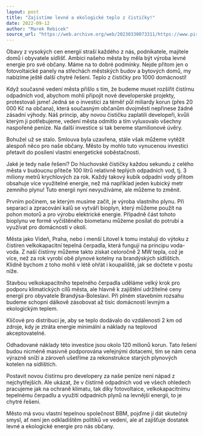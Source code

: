 ```yaml
---
layout: post
title: "Zajistíme levné a ekologické teplo z čističky!"
date: 2022-09-12
author: "Marek Rebicek"
source_url: "https://web.archive.org/web/20230330073311/https://www.piratibrandys.cz/clanek/2022-09-12-zajistime-levne-a-ekologicke-teplo-z-cisticky"
---
```



Obavy z vysokých cen energií straší každého z nás, podnikatele, majitele domů i obyvatele sídlišť. Ambicí našeho města by měla být výroba levné energie pro své občany. Máme na to dobré podmínky. Nejde přitom jen o fotovoltaické panely na střechách městských budov a bytových domů, my nabízíme ještě další chytré řešení. Teplo z čističky pro 1000 domácností!

Když současné vedení města přišlo s tím, že budeme muset rozšířit čistírnu odpadních vod, abychom mohli připojit nové developerské projekty, protestovali jsme! Jedná se o investici za téměř půl miliardy korun (přes 20 000 Kč na občana), která současným občanům dvojměstí nepřinese žádné zásadní výhody. Náš princip, aby novou čističku zaplatili developeři, kvůli kterým ji potřebujeme, vedení města odmítlo a tím vyluxovalo všechny naspořené peníze. Na další investice si tak bereme stamilionové úvěry.

Bohužel už se stalo. Smlouva byla uzavřena, stále však můžeme vytěžit alespoň něco pro naše občany. Město by mohlo tuto vynucenou investici přetavit do posílení vlastní energetické soběstačnosti.

Jaké je tedy naše řešení? Do hluchovské čističky každou sekundu z celého města v budoucnu přiteče 100 litrů relativně teplých odpadních vod, tj. 3 miliony metrů krychlových za rok. Každý takový kubík odpadní vody přitom obsahuje více využitelné energie, než má například jeden kubický metr zemního plynu! Tuto energii nyní nevyužíváme, ale můžeme to změnit.

Prvním počinem, se kterým musíme začít, je výroba vlastního plynu. Při separaci a zpracování kalů se vytváří bioplyn, který můžeme použít na pohon motorů a pro výrobu elektrické energie. Případně část tohoto bioplynu ve formě vyčištěného biometanu můžeme posílat do potrubí a využívat pro domácnosti v okolí.

Města jako Vídeň, Praha, nebo i menší Litovel k tomu instalují do výtoku z čistíren velkokapacitní tepelná čerpadla, která fungují na principu voda-voda. Z naší čistírny můžeme takto získat celoročně 2 MW tepla, což je více, než za rok vyrobí obě plynové kotelny na brandýských sídlištích. Klidně bychom z toho mohli v létě ohřát i koupaliště, jak se dočtete v postu níže.

Stavbou velkokapacitního tepelného čerpadla uděláme velký krok pro podporu klimatických cílů města, ale hlavně k zajištění udržitelné ceny energií pro obyvatele Brandýsa-Boleslavi. Při plném stavebním rozsahu budeme schopni dálkově zásobovat až tisíc domácností levným a ekologickým teplem.

Klíčové pro distribuci je, aby se teplo dodávalo do vzdálenosti 2 km od zdroje, kdy je ztráta energie minimální a náklady na teplovod akceptovatelné.

Odhadované náklady této investice jsou okolo 120 milionů korun. Tato řešení budou nicméně masivně podporována veřejnými dotacemi, tím se nám cena výrazně sníží a zároveň ušetříme za rekonstrukce starých plynových kotelen na sídlištích.

Postavit novou čistírnu pro developery za naše peníze není nápad z nejchytřejších. Ale ukázat, že v čistírně odpadních vod ve všech ohledech pracujeme jak na ochraně klimatu, tak díky fotovoltaice, velkokapacitnímu tepelnému čerpadlu a využití odpadních plynů na levnější energii, to je chytré řešení.

Město má svou vlastní tepelnou společnost BBM, pojďme jí dát skutečný smysl, ať není jen odkladištěm politiků ve vedení, ale ať zajišťuje dostatek levné a ekologické energie pro nás občany.

